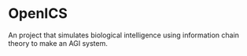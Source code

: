 # OpenICS
An project that simulates biological intelligence using information chain theory to make an AGI system.
